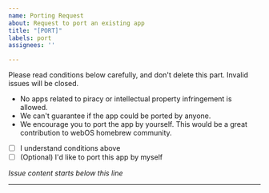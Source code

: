 ```yaml
---
name: Porting Request
about: Request to port an existing app
title: "[PORT]"
labels: port
assignees: ''

---
```


Please read conditions below carefully, and don't delete this part. Invalid issues will be closed.

* No apps related to piracy or intellectual property infringement is allowed.
* We can't guarantee if the app could be ported by anyone.
* We encourage you to port the app by yourself. This would be a great contribution to webOS homebrew community.

- [ ] I understand conditions above
- [ ] (Optional) I'd like to port this app by myself

*Issue content starts below this line*

---
